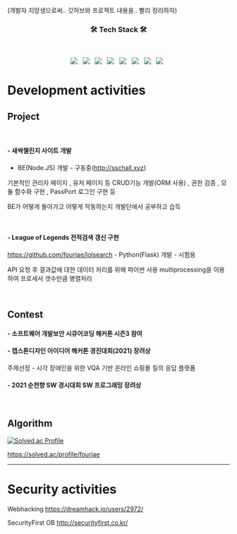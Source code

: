 (개발자 지망생으로써.. 깃허브와 프로젝트 내용을.. 빨리 정리하자)
<h3 align="center"><b>🛠 Tech Stack 🛠</b></h3>
</br>
<p align="center">
<img src="https://img.shields.io/badge/spring-orange?style=flat-square&logo=spring&logoColor=white"/></a> &nbsp
<img src="https://img.shields.io/badge/Node.js-339933?style=flat-square&logo=Node.js&logoColor=white"/></a> &nbsp
<img src="https://img.shields.io/badge/JavaScript-F7DF1E?style=flat-square&logo=JavaScript&logoColor=white"/></a> &nbsp
<img src="https://img.shields.io/badge/PHP-blue?style=flat-square&logo=PHP&logoColor=white"/></a> &nbsp
<img src="https://img.shields.io/badge/MongoDB-47A248?style=flat-square&logo=MongoDB&logoColor=white"/></a> &nbsp
<img src="https://img.shields.io/badge/MySQL-4479A1?style=flat-square&logo=MySQL&logoColor=white"/></a> &nbsp
<img src="https://img.shields.io/badge/C-232F3E?style=flat-square&logo=C%20AWS&logoColor=white"/></a> &nbsp
<img src="https://img.shields.io/badge/Python-yellogreen?style=flat-square&logo=C%20AWS&logoColor=yellowgreen"/></a> &nbsp
</p>

# Development activities

## Project

<br>

#### - 새싹챌린지 사이트 개발

- BE(Node.JS) 개발 - 구동중(http://sschall.xyz)

기본적인 관리자 페이지 , 유저 페이지 등 CRUD기능 개발(ORM 사용) , 권한 검증 , 모듈 함수화 구현 , PassPort 로그인 구현 등

BE가 어떻게 돌아가고 어떻게 작동하는지 개발단에서 공부하고 습득

<br>

#### - League of Legends 전적검색 갱신 구현
https://github.com/fourjae/lolsearch - Python(Flask) 개발 - 시험용

API 요청 후 결과값에 대한 데이터 처리를 위해 파이썬 사용 multiprocessing을 이용하여 프로세서 갯수만큼 병렬처리

<br>

## Contest

#### - 소프트웨어 개발보안 시큐어코딩 해커톤 시즌3 참여

#### - 캡스톤디자인 아이디어 해커톤 경진대회(2021) 장려상

주제선정 - 시각 장애인을 위한 VQA 기반 온라인 쇼핑몰 질의 응답 플랫폼

#### - 2021 순천향 SW 경시대회 SW 프로그래밍 장려상




<br>

## Algorithm


[![Solved.ac Profile](http://mazassumnida.wtf/api/v2/generate_badge?boj=fourjae)](https://solved.ac/fourjae/)

https://solved.ac/profile/fourjae
* * *

# Security activities

Webhacking
https://dreamhack.io/users/2972/

SecurityFirst OB
http://securityfirst.co.kr/


